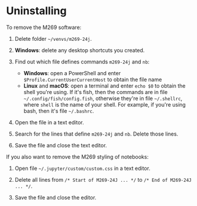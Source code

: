 # Uninstalling

To remove the M269 software:

1. Delete folder `~/venvs/m269-24j`.

2. **Windows**: delete any desktop shortcuts you created.

3. Find out which file defines commands `m269-24j` and `nb`:
   - **Windows**: open a PowerShell and enter `$Profile.CurrentUserCurrentHost` to obtain the file name
   - **Linux** and **macOS**: open a terminal and enter `echo $0` to obtain the shell you're using.
     If it's fish, then the commands are in file `~/.config/fish/config.fish`,
     otherwise they're in file `~/.shellrc`, where `shell` is the name of your shell.
     For example, if you're using bash, then it's file `~/.bashrc`.

4. Open the file in a text editor.

5. Search for the lines that define `m269-24j` and `nb`. Delete those lines.

6. Save the file and close the text editor.

If you also want to remove the M269 styling of notebooks:

1. Open file `~/.jupyter/custom/custom.css` in a text editor.

2. Delete all lines from `/* Start of M269-24J ... */` to `/* End of M269-24J ... */`.

3. Save the file and close the editor.
